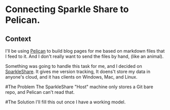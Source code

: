 # Connecting Sparkle Share to Pelican.
## Context
I'll be using [Pelican](https://github.com/getpelican) to build blog pages for me based on markdown files that I feed to it.
And I don't really want to send the files by hand, (like an animal).

Something was going to handle this task for me, and I decided on [SparkleShare](https://github.com/hbons/SparkleShare).  It gives me version tracking, It doens't store my data in anyone's cloud, and it has clients on Windows, Mac, and Linux. 

#The Problem
The SparkleShare "Host" machine only stores a Git bare repo, and Pelican can't read that.

#The Solution
I'll fill this out once I have a working model.
